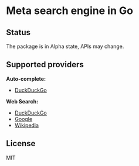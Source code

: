 # Meta search engine in Go

## Status

The package is in Alpha state, APIs may change.

## Supported providers

**Auto-complete:**

- [DuckDuckGo](https://duckduckgo.com/)

**Web Search:**

- [DuckDuckGo](https://duckduckgo.com/)
- [Google](https://google.com/)
- [Wikipedia](https://www.wikipedia.org/)

## License

MIT